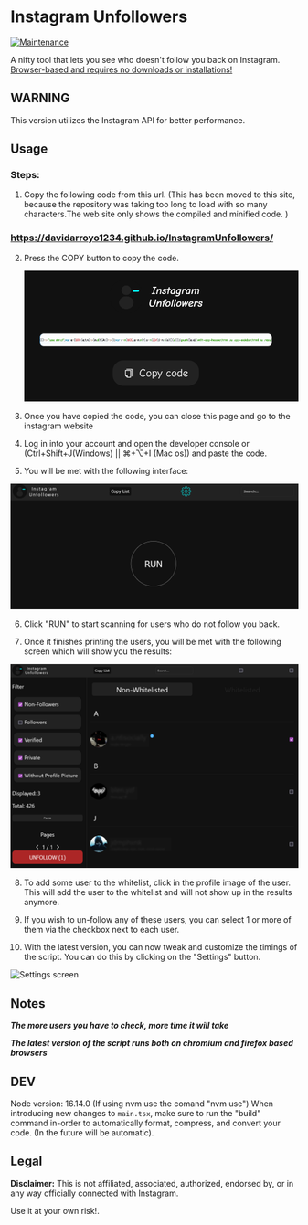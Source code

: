 # Instagram Unfollowers

[![Maintenance](https://img.shields.io/maintenance/yes/2025)](https://github.com/davidarroyo1234/InstagramUnfollowers)

A nifty tool that lets you see who doesn't follow you back on Instagram.  
<u>Browser-based and requires no downloads or installations!</u>

## **WARNING**

This version utilizes the Instagram API for better performance.  

## Usage

### Steps:

1.  Copy the following code from this url. (This has been moved to this site, because the repository was taking too long to load with so many characters.The web site only shows the compiled and minified code. )

### https://davidarroyo1234.github.io/InstagramUnfollowers/

2. Press the COPY button to copy the code.

    <img src="./assets/copy_code.png" alt="Initial screen" />

3. Once you have copied the code, you can close this page and go to the instagram website

4. Log in into your account and open the developer console or (Ctrl+Shift+J(Windows) || ⌘+⌥+I (Mac os)) and paste the code.

5. You will be met with the following interface:

 <img src="./assets/initial.png" alt="Initial screen" />

6. Click "RUN" to start scanning for users who do not follow you back.

7. Once it finishes printing the users, you will be met with the following screen which will show you the results:

 <img src="./assets/results.png" alt="Results screen" />

8. To add some user to the whitelist, click in the profile image of the user. This will add the user to the whitelist and will not show up in the results anymore.

9. If you wish to un-follow any of these users, you can select 1 or more of them via the checkbox next to each user.

10. With the latest version, you can now tweak and customize the timings of the script. You can do this by clicking on the "Settings" button.

 <img src="./assets/settings.png" alt="Settings screen" />

## Notes

**_The more users you have to check, more time it will take_**

**_The latest version of the script runs both on chromium and firefox based browsers_**

## DEV

Node version: 16.14.0 (If using nvm use the comand "nvm use")
When introducing new changes to `main.tsx`, make sure to run the "build" command in-order to automatically format, compress, and convert your code. (In the future will be automatic).

## Legal

**Disclaimer:** This is not affiliated, associated, authorized, endorsed by, or in any way officially connected with Instagram.

Use it at your own risk!.
